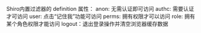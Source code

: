 Shiro内置过滤器的 definition 属性：
    anon: 无需认证即可访问 
    authc: 需要认证才可访问 
    user: 点击“记住我”功能可访问 
    perms: 拥有权限才可以访问 
    role: 拥有某个角色权限才能访问
    logout：退出登录操作并清空浏览器缓存数据